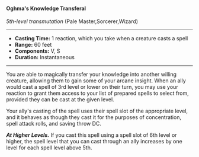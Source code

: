 #### Oghma's Knowledge Transferal
*5th-level transmutation* (Pale Master,Sorcerer,Wizard)
___
- **Casting Time:** 1 reaction, which you take when a creature casts a spell
- **Range:** 60 feet
- **Components:** V, S
- **Duration:** Instantaneous
---
You are able to magically transfer your knowledge into another willing creature, allowing them to gain some of your arcane insight. When an ally would cast a spell of 3rd level or lower on their turn, you may use your reaction to grant them access to your list of prepared spells to select from, provided they can be cast at the given level.

Your ally's casting of the spell uses their spell slot of the appropriate level, and it behaves as though they cast it for the purposes of concentration, spell attack rolls, and saving throw DC.

***At Higher Levels.*** If you cast this spell using a spell slot of 6th level or higher, the spell level that you can cast through an ally increases by one level for each spell level above 5th.
